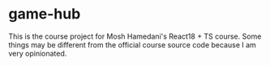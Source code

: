 # game-hub

This is the course project for Mosh Hamedani's React18 + TS course. Some things may be different from the official course source code because I am very opinionated.
